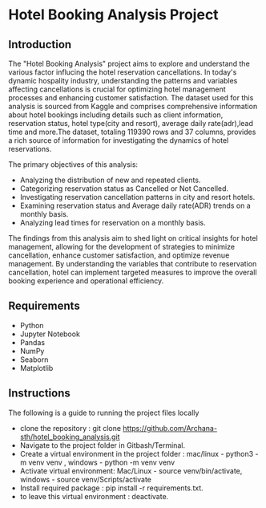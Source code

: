 # Hotel Booking Analysis Project 

## Introduction
The "Hotel Booking Analysis" project aims to explore and understand the various factor influcing the hotel reservation cancellations. In today's dynamic hospality industry, understanding the patterns and variables affecting cancellations is crucial for optimizing hotel management processes and enhancing customer satisfaction.
The dataset used for this analysis is sourced from Kaggle and comprises comprehensive information about hotel bookings including details such as client information, reservation status, hotel type(city and resort), average daily rate(adr),lead time and more.The dataset, totaling 119390 rows and 37 columns, provides a rich source of information for investigating the dynamics of hotel reservations.

The primary objectives of this analysis:
* Analyzing the distribution of new and repeated clients.
* Categorizing reservation status as Cancelled or Not Cancelled.
* Investigating reservation cancellation patterns in city and resort hotels.
* Examining reservation status and Average daily rate(ADR) trends on a monthly basis. 
* Analyzing lead times for reservation on a monthly basis.

The findings from this analysis aim to shed light on critical insights for hotel management, allowing for the development of strategies to minimize cancellation, enhance customer satisfaction, and optimize revenue management. By understanding the variables that contribute to reservation cancellation, hotel can implement targeted measures to improve the overall booking experience and operational efficiency.

## Requirements
* Python
* Jupyter Notebook
* Pandas
* NumPy
* Seaborn
* Matplotlib

## Instructions
The following is a guide to running the project files locally

* clone the repository : git clone https://github.com/Archana-sth/hotel_booking_analysis.git
* Navigate to the project folder in Gitbash/Terminal.
* Create a virtual environment in the project folder :
     mac/linux - python3 -m venv venv ,
     windows - python -m venv venv
* Activate virtual environment:
     Mac/Linux - source venv/bin/activate,
     windows - source venv/Scripts/activate
* Install required package : pip install -r requirements.txt.
* to leave  this virtual environment :
     deactivate.


